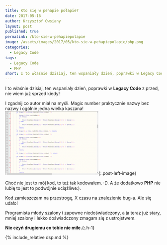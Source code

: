 ```yaml
---
title: Kto się w pehapie połapie?
date: 2017-05-16
author: Krzysztof Owsiany
layout: post
published: true
permalink: /kto-sie-w-pehapiepolapie
image: /assets/images/2017/05/kto-sie-w-pehapiepolapie/php.png
categories:
  - Legacy Code
tags:
  - Legacy Code
  - PHP
short: I to właśnie dzisiaj, ten wspaniały dzień, poprawki w Legacy Code z przed, nie wiem już sprzed kiedy! I zgadnij co autor miał na myśli. Magic number praktycznie nazwy bez nazwy i ogólnie jedna wielka kaszana!
---
```

I to właśnie dzisiaj, ten wspaniały dzień, poprawki w **Legacy Code** z przed, nie wiem już sprzed kiedy!

I zgadnij co autor miał na myśli. Magic number praktycznie nazwy bez nazwy i ogólnie jedna wielka kaszana!
[![Legacy Code - PHP][image1]][image1-big]{:.post-left-image}

Choć nie jest to mój kod, to też tak kodowałem. :D. A że dodatkowo **PHP** nie lubię to jest to podwójnie uciążliwe:).

Kod zamieszczam na przestrogę, X czasu na znalezienie bug-a. Ale się udało!

Programista młody szalony i zapewne niedoświadczony, a ja teraz już stary, mniej szalony i lekko doświadczony zmagam się z ustrojstwem.

**Nie czyń drugiemu co tobie nie miłe.**{:.h-1}
    
{% include_relative dsp.md %}

[post]: /assets/images/2017/05/kto-sie-w-pehapiepolapie/php.jpg

[image1]: /assets/images/2017/05/kto-sie-w-pehapiepolapie/image1.png
[image1-big]: /assets/images/2017/05/kto-sie-w-pehapiepolapie/image1-big.png